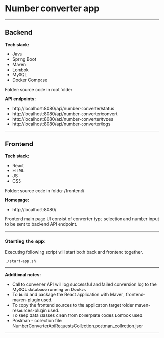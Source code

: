 # Number converter app

-----

## Backend

**Tech stack:**

- Java
- Spring Boot
- Maven
- Lombok
- MySQL
- Docker Compose

Folder: source code in root folder

**API endpoints:**

- http://localhost:8080/api/number-converter/status
- http://localhost:8080/api/number-converter/convert
- http://localhost:8080/api/number-converter/types
- http://localhost:8080/api/number-converter/logs

-----

## Frontend

**Tech stack:**

- React
- HTML
- JS
- CSS

Folder: source code in folder /frontend/

**Homepage:** 
- http://localhost:8080/

Frontend main page UI consist of converter type selection and number input to be sent to backend API endpoint.

-----

### Starting the app:

Executing following script will start both back and frontend together.
```
./start-app.sh
```

-----

**Additional notes:**

- Call to converter API will log successful and failed conversion log to the MySQL database running on Docker.
- To build and package the React application with Maven, frontend-maven-plugin used.
- To copy the frontend sources to the application target folder maven-resources-plugin used.
- To keep data classes clean from boilerplate codes Lombok used.
- Postman - collection file: NumberConverterApiRequestsCollection.postman_collection.json

-----
